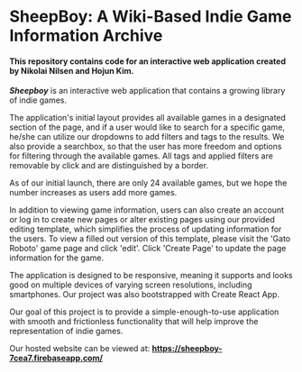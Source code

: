 # SheepBoy: A Wiki-Based Indie Game Information Archive

#### This repository contains code for an interactive web application created by Nikolai Nilsen and Hojun Kim.

**_Sheepboy_** is an interactive web application that contains a growing library of indie games. 

The application's initial layout provides all available games in a designated section of the page, and if a user would like to search for a specific game, he/she can utilize our dropdowns to add filters and tags to the results. We also provide a searchbox, so that the user has more freedom and options for filtering through the available games. All tags and applied filters are removable by click and are distinguished by a border. 

As of our initial launch, there are only 24 available games, but we hope the number increases as users add more games. 

In addition to viewing game information, users can also create an account or log in to create new pages or alter existing pages using our provided editing template, which simplifies the process of updating information for the users. To view a filled out version of this template, please visit the 'Gato Roboto' game page and click 'edit'. Click 'Create Page' to update the page information for the game.

The application is designed to be responsive, meaning it supports and looks good on multiple devices of varying screen resolutions, including smartphones. Our project was also bootstrapped with Create React App.

Our goal of this project is to provide a simple-enough-to-use application with smooth and frictionless functionality that will help improve the representation of indie games.

Our hosted website can be viewed at: 
**https://sheepboy-7cea7.firebaseapp.com/**
